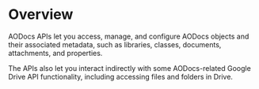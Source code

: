 # Overview

AODocs APIs let you access, manage, and configure AODocs objects and their associated metadata, such as libraries, classes, documents, attachments, and properties.

The APIs also let you interact indirectly with some AODocs-related Google Drive API functionality, including accessing files and folders in Drive.
